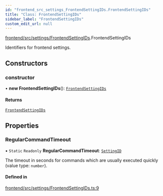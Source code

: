 ```yaml
---
id: "frontend_src_settings_FrontendSettingIDs.FrontendSettingIDs"
title: "Class: FrontendSettingIDs"
sidebar_label: "FrontendSettingIDs"
custom_edit_url: null
---
```


[frontend/src/settings/FrontendSettingIDs](../modules/frontend_src_settings_FrontendSettingIDs.md).FrontendSettingIDs

Identifiers for frontend settings.

## Constructors

### constructor

• **new FrontendSettingIDs**(): [`FrontendSettingIDs`](frontend_src_settings_FrontendSettingIDs.FrontendSettingIDs.md)

#### Returns

[`FrontendSettingIDs`](frontend_src_settings_FrontendSettingIDs.FrontendSettingIDs.md)

## Properties

### RegularCommandTimeout

▪ `Static` `Readonly` **RegularCommandTimeout**: [`SettingID`](common_web_utils_config_SettingID.SettingID.md)

The timeout in seconds for commands which are usually executed quickly (value type: ``number``).

#### Defined in

[frontend/src/settings/FrontendSettingIDs.ts:9](https://github.com/Soroush9978/rds-ng/blob/9a997cb/src/frontend/src/settings/FrontendSettingIDs.ts#L9)
